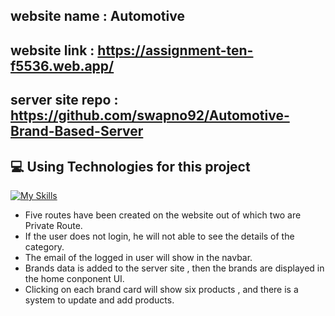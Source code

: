 ## website name : Automotive
## website link : https://assignment-ten-f5536.web.app/
## server site repo : https://github.com/swapno92/Automotive-Brand-Based-Server

## 💻 Using Technologies for this project
[![My Skills](https://skillicons.dev/icons?i=js,react,firebase,nodejs,mongodb,tailwind,html,vite)](https://skillicons.dev)

* Five routes have been created on the website out of which two are Private Route.
* If the user does not login, he will not able to see the details of the category.
* The email of the logged in user will show in the navbar.
* Brands data is added to the server site , then the brands are displayed in the home conponent UI.
* Clicking on each brand card will show six products , and there is a system to update and add products.
